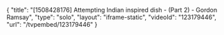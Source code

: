 {
    "title": "[1508428176] Attempting Indian inspired dish - (Part 2) - Gordon Ramsay",
    "type": "solo",
    "layout": "iframe-static",
    "videoId": "123179446",
    "url": "\/tvpembed\/123179446"
}